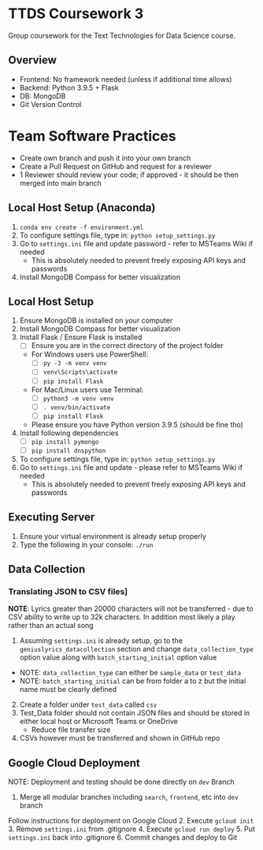 # TTDS Coursework 3
Group coursework for the Text Technologies for Data Science course.

## Overview
- Frontend: No framework needed (unless if additional time allows) 
- Backend: Python 3.9.5 + Flask
- DB: MongoDB
- Git Version Control

# Team Software Practices
- Create own branch and push it into your own branch
- Create a Pull Request on GitHub and request for a reviewer
- 1 Reviewer should review your code; if approved - it should be then merged into main branch

## Local Host Setup (Anaconda)
1. `conda env create -f environment.yml`
2. To configure settings file, type in: `python setup_settings.py`
3. Go to `settings.ini` file and update password - refer to MSTeams Wiki if needed
    - This is absolutely needed to prevent freely exposing API keys and passwords
4. Install MongoDB Compass for better visualization

## Local Host Setup
1. Ensure MongoDB is installed on your computer
2. Install MongoDB Compass for better visualization
3. Install Flask / Ensure Flask is installed
    - [ ] Ensure you are in the correct directory of the project folder
    - For Windows users use PowerShell:
        - [ ] `py -3 -m venv venv`
        - [ ] `venv\Scripts\activate`
        - [ ] `pip install Flask`
    - For Mac/Linux users use Terminal:
        - [ ] `python3 -m venv venv`
        - [ ] `. venv/bin/activate`
        - [ ] `pip install Flask`
    - Please ensure you have Python version 3.9.5 (should be fine tho)
4. Install following dependencies
    - [ ] `pip install pymongo`
    - [ ] `pip install dnspython`
5. To configure settings file, type in: `python setup_settings.py`
6. Go to `settings.ini` file and update - please refer to MSTeams Wiki if needed
    - This is absolutely needed to prevent freely exposing API keys and passwords

## Executing Server
1. Ensure your virtual environment is already setup properly
2. Type the following in your console: `./run`

## Data Collection

### Translating JSON to CSV files]
**NOTE**: Lyrics greater than 20000 characters will not be transferred - due to CSV ability to write up to 32k characters.
In addition most likely a play rather than an actual song

1. Assuming `settings.ini` is already setup, go to the `geniuslyrics_datacollection` section
and change `data_collection_type` option value along with `batch_starting_initial` option value
- NOTE: `data_collection_type` can either be `sample_data` or `test_data`
- NOTE: `batch_starting_initial` can be from folder a to z but the initial name must be clearly defined
2. Create a folder under `test_data` called `csv`
3. Test_Data folder should not contain JSON files and should be stored in either local host or Microsoft Teams or OneDrive
    - Reduce file transfer size
4. CSVs however must be transferred and shown in GitHub repo

## Google Cloud Deployment
NOTE: Deployment and testing should be done directly on `dev` Branch

1. Merge all modular branches including `search`, `frontend`, etc into `dev` branch

Follow instructions for deployment on Google Cloud
2. Execute `gcloud init`
3. Remove `settings.ini` from .gitignore
4. Execute `gcloud run deploy`
5. Put `settings.ini` back into .gitignore
6. Commit changes and deploy to Git